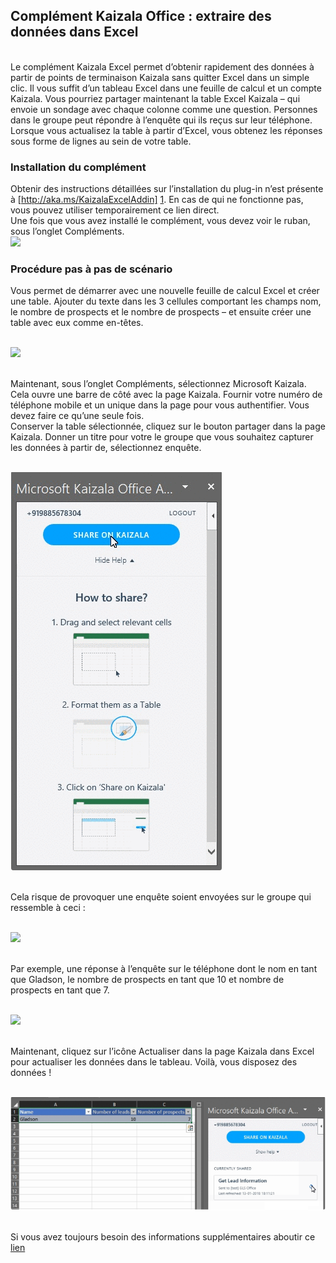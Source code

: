 ## <a name="kaizala-office-add-in-fetch-data-into-excel"></a>Complément Kaizala Office : extraire des données dans Excel
<br>Le complément Kaizala Excel permet d’obtenir rapidement des données à partir de points de terminaison Kaizala sans quitter Excel dans un simple clic. Il vous suffit d’un tableau Excel dans une feuille de calcul et un compte Kaizala. Vous pourriez partager maintenant la table Excel Kaizala – qui envoie un sondage avec chaque colonne comme une question. Personnes dans le groupe peut répondre à l’enquête qui ils reçus sur leur téléphone. Lorsque vous actualisez la table à partir d’Excel, vous obtenez les réponses sous forme de lignes au sein de votre table.
### <a name="installing-the-add-in"></a>Installation du complément
[1]:https://store.office.com/addinstemplateinstallpage.aspx?rs=en-IN&assetid=WA104381121
Obtenir des instructions détaillées sur l’installation du plug-in n’est présente à [http://aka.ms/KaizalaExcelAddin] [ 1]. En cas de qui ne fonctionne pas, vous pouvez utiliser temporairement ce lien direct.
<br>Une fois que vous avez installé le complément, vous devez voir le ruban, sous l’onglet Compléments.
<br>![](Images/Excel%20Add-in1.PNG)
### <a name="scenario-walkthrough"></a>Procédure pas à pas de scénario
Vous permet de démarrer avec une nouvelle feuille de calcul Excel et créer une table. Ajouter du texte dans les 3 cellules comportant les champs nom, le nombre de prospects et le nombre de prospects – et ensuite créer une table avec eux comme en-têtes.

<br>![](Images/Scenario%20walkthrough.PNG)

<br>Maintenant, sous l’onglet Compléments, sélectionnez Microsoft Kaizala. Cela ouvre une barre de côté avec la page Kaizala. Fournir votre numéro de téléphone mobile et un unique dans la page pour vous authentifier. Vous devez faire ce qu’une seule fois.
<br> Conserver la table sélectionnée, cliquez sur le bouton partager dans la page Kaizala. Donner un titre pour votre le groupe que vous souhaitez capturer les données à partir de, sélectionnez enquête. 

<br>![](Images/Share_ExcelAdd-in.PNG)

<br> Cela risque de provoquer une enquête soient envoyées sur le groupe qui ressemble à ceci :

<br>![](Images/Excel%20Add-in2.PNG)

<br>Par exemple, une réponse à l’enquête sur le téléphone dont le nom en tant que Gladson, le nombre de prospects en tant que 10 et nombre de prospects en tant que 7.

<br>![](Images/Excel%20Add-in3.PNG)

<br>Maintenant, cliquez sur l’icône Actualiser dans la page Kaizala dans Excel pour actualiser les données dans le tableau. Voilà, vous disposez des données !

<br>![](Images/Refresh_ExcelAdd-in.PNG)

<br>Si vous avez toujours besoin des informations supplémentaires aboutir ce [lien](https://www.youtube.com/watch?v=cyvfEw5zGv8&t=0s&index=6&list=PLJquJ26ry3X6wZ5FCXOjMD-uhUGxB_tMd )
